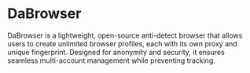 # DaBrowser
DaBrowser is a lightweight, open-source anti-detect browser that allows users to create unlimited browser profiles, each with its own proxy and unique fingerprint. Designed for anonymity and security, it ensures seamless multi-account management while preventing tracking.

